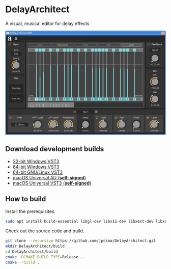 # DelayArchitect

A visual, musical editor for delay effects

![screenshot](docs/screen.png)

## Download development builds

- [32-bit Windows VST3](https://nightly.link/jpcima/DelayArchitect/workflows/build/master/Win32%20VST3.zip)
- [64-bit Windows VST3](https://nightly.link/jpcima/DelayArchitect/workflows/build/master/Win64%20VST3.zip)
- [64-bit GNU/Linux VST3](https://nightly.link/jpcima/DelayArchitect/workflows/build/master/GNU-Linux%20VST3.zip)
- [macOS Universal AU (**self-signed**)](https://nightly.link/jpcima/DelayArchitect/workflows/build/master/macOS%20AU.zip)
- [macOS Universal VST3 (**self-signed**)](https://nightly.link/jpcima/DelayArchitect/workflows/build/master/macOS%20VST3.zip)

## How to build

Install the prerequisites.

``` sh
sudo apt install build-essential libgl-dev libx11-dev libxext-dev libxrandr-dev libxinerama-dev libxcursor-dev libasound2-dev
```

Check out the source code and build.

``` sh
git clone --recursive https://github.com/jpcima/DelayArchitect.git
mkdir DelayArchitect/build
cd DelayArchitect/build
cmake -DCMAKE_BUILD_TYPE=Release ..
cmake --build .
```
